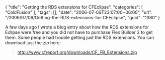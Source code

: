 {
	"title": "Getting the RDS extensions for CFEclipse",
	"categories": [
		"ColdFusion"
	],
	"tags": [],
	"date": "2006-07-06T23:07:00+06:00",
	"url": "/2006/07/06/Getting-the-RDS-extensions-for-CFEclipse",
	"guid": "1380"
}

A few days ago I wrote a blog entry about how the RDS extensions for Eclipse were free and you did not have to purchase Flex Builder 2 to get them. Some people had trouble getting just the RDS extensions. You can download just the zip here:

<blockquote>
<a href="http://www.cfreport.org/downloads/CF_FB_Extensions.zip">http://www.cfreport.org/downloads/CF_FB_Extensions.zip</a>
</blockquote>